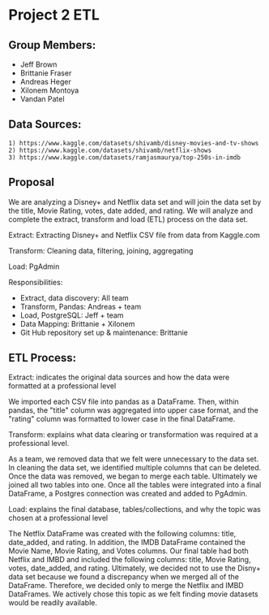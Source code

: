 # Project 2 ETL

## Group Members: 
- Jeff Brown
- Brittanie Fraser
- Andreas Heger
- Xilonem Montoya 
- Vandan Patel 

## Data Sources: 
    1) https://www.kaggle.com/datasets/shivamb/disney-movies-and-tv-shows
    2) https://www.kaggle.com/datasets/shivamb/netflix-shows
    3) https://www.kaggle.com/datasets/ramjasmaurya/top-250s-in-imdb

## Proposal 

We are analyzing a Disney+ and Netflix data set and will join the data set by the title, Movie Rating, votes, date added, and rating. We will analyze and complete the extract, transform and load (ETL) process on the data set.


Extract: Extracting Disney+ and Netflix CSV file from data from Kaggle.com 

Transform: Cleaning data, filtering, joining, aggregating 

Load: PgAdmin

Responsibilities: 

- Extract, data discovery: All team
- Transform, Pandas: Andreas + team
- Load, PostgreSQL: Jeff + team
- Data Mapping: Brittanie + Xilonem
- Git Hub repository set up & maintenance: Brittanie 

## ETL Process:

Extract: indicates the original data sources and how the data were formatted at a professional level

We imported each CSV file into pandas as a DataFrame. Then, within pandas, the "title" column was aggregated into upper case format, and the "rating" column was formatted to lower case in the final DataFrame.   

Transform: explains what data clearing or transformation was required at a professional level.

As a team, we removed data that we felt were unnecessary to the data set. In cleaning the data set, we identified multiple columns that can be deleted. Once the data was removed, we began to merge each table. Ultimately we joined all two tables into one. Once all the tables were integrated into a final DataFrame, a Postgres connection was created and added to PgAdmin.

Load: explains the final database, tables/collections, and why the topic was chosen at a professional level

The Netflix DataFrame was created with the following columns: title, date_added, and rating. In addition, the IMDB DataFrame contained the Movie Name, Movie Rating, and Votes columns. Our final table had both Netflix and IMBD and included the following columns: title, Movie Rating, votes, date_added, and rating. Ultimately, we decided not to use the Disny+ data set because we found a discrepancy when we merged all of the DataFrame. Therefore, we decided only to merge the Netflix and IMBD DataFrames. We actively chose this topic as we felt finding movie datasets would be readily available. 

